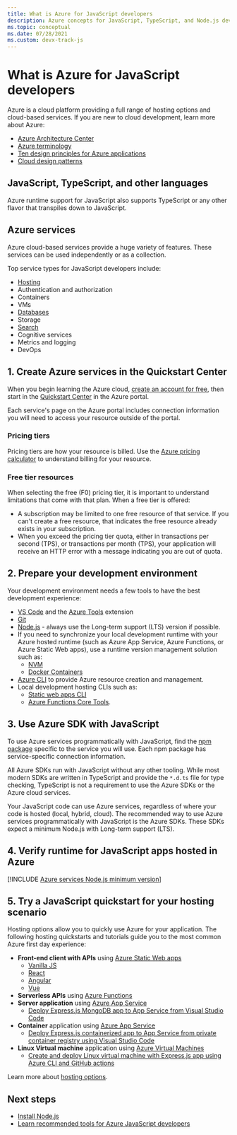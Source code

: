 ```yaml
---
title: What is Azure for JavaScript developers
description: Azure concepts for JavaScript, TypeScript, and Node.js developers. 
ms.topic: conceptual
ms.date: 07/28/2021
ms.custom: devx-track-js
---
```


# What is Azure for JavaScript developers

Azure is a cloud platform providing a full range of hosting options and cloud-based services. If you are new to cloud development, learn more about Azure:

* [Azure Architecture Center](/azure/architecture/) 
* [Azure terminology](/azure/cloud-adoption-framework/ready/considerations/fundamental-concepts)
* [Ten design principles for Azure applications](/azure/architecture/guide/design-principles/)
* [Cloud design patterns](/azure/architecture/patterns/)

## JavaScript, TypeScript, and other languages

Azure runtime support for JavaScript also supports TypeScript or any other flavor that transpiles down to JavaScript. 

## Azure services

Azure cloud-based services provide a huge variety of features. These services can be used independently or as a collection.

Top service types for JavaScript developers include:

* [Hosting](../how-to/deploy-web-app.md)
* Authentication and authorization
* Containers
* VMs
* [Databases](../how-to/with-database/getting-started.md)
* Storage
* [Search](/azure/search/tutorial-javascript-overview)
* Cognitive services
* Metrics and logging
* DevOps

## 1. Create Azure services in the Quickstart Center

When you begin learning the Azure cloud,  [create an account for free](https://azure.microsoft.com/free/?WT.mc_id=A261C142F), then start in the [Quickstart Center](https://ms.portal.azure.com/#blade/Microsoft_Azure_Resources/QuickstartCenterBlade) in the Azure portal.

Each service's page on the Azure portal includes connection information you will need to access your resource outside of the portal. 

### Pricing tiers

Pricing tiers are how your resource is billed. Use the [Azure pricing calculator](https://azure.microsoft.com/en-us/pricing/calculator) to understand billing for your resource. 

### Free tier resources

When selecting the free (F0) pricing tier, it is important to understand limitations that come with that plan. When a free tier is offered:

* A subscription may be limited to one free resource of that service. If you can't create a free resource, that indicates the free resource already exists in your subscription.
* When you exceed the pricing tier quota, either in transactions per second (TPS), or transactions per month (TPS), your application will receive an HTTP error with a message indicating you are out of quota. 

## 2. Prepare your development environment

Your development environment needs a few tools to have the best development experience:

* [VS Code](https://code.visualstudio.com/) and the [Azure Tools](https://marketplace.visualstudio.com/items?itemName=ms-vscode.vscode-node-azure-pack) extension
* [Git](https://git-scm.com/)
* [Node.js](https://nodejs.org/en/) - always use the Long-term support (LTS) version if possible. 
* If you need to synchronize your local development runtime with your Azure hosted runtime (such as Azure App Service, Azure Functions, or Azure Static Web apps), use a runtime version management solution such as:
  * [NVM](https://github.com/nvm-sh/nvm/blob/master/README.md) 
  * [Docker Containers](https://www.docker.com/)
* [Azure CLI](/cli/azure/install-azure-cli) to provide Azure resource creation and management. 
* Local development hosting CLIs such as: 
  * [Static web apps CLI](https://github.com/Azure/static-web-apps-cli)
  * [Azure Functions Core Tools](https://github.com/Azure/azure-functions-core-tools).

## 3. Use Azure SDK with JavaScript

To use Azure services programmatically with JavaScript, find the [npm package](../azure-sdk-library-package-index.md) specific to the service you will use. Each npm package has service-specific connection information.

All Azure SDKs run with JavaScript without any other tooling. While most modern SDKs are written in TypeScript and provide the `*.d.ts` file for type checking, TypeScript is not a requirement to use the Azure SDKs or the Azure cloud services. 

Your JavaScript code can use Azure services, regardless of where your code is hosted (local, hybrid, cloud). The recommended way to use Azure services programmatically with JavaScript is the Azure SDKs. These SDKs expect a minimum Node.js with Long-term support (LTS). 

## 4. Verify runtime for JavaScript apps hosted in Azure 

[!INCLUDE [Azure services Node.js minimum version](../includes/nodejs-runtime-for-azure-services.md)]

## 5. Try a JavaScript quickstart for your hosting scenario

Hosting options allow you to quickly use Azure for your application. The following hosting quickstarts and tutorials guide you to the most common Azure first day experience:

* **Front-end client with APIs** using [Azure Static Web apps](/azure/static-web-apps/)
    * [Vanilla JS](/azure/static-web-apps/getting-started?tabs=vanilla-javascript)
    * [React](/azure/static-web-apps/getting-started?tabs=react)
    * [Angular](/azure/static-web-apps/getting-started?tabs=angular)
    * [Vue](/azure/static-web-apps/getting-started?tabs=vue)
* **Serverless APIs** using [Azure Functions](/azure/azure-functions/)
* **Server application** using [Azure App Service](/azure/app-service/) 
    * [Deploy Express.js MongoDB app to App Service from Visual Studio Code](../tutorial/deploy-nodejs-mongodb-app-service-from-visual-studio-code.md)
* **Container** application using [Azure App Service](/azure/app-service/)
    * [Deploy Express.js containerized app to App Service from private container registry using Visual Studio Code](../tutorial/tutorial-vscode-docker-node/tutorial-vscode-docker-node-01.md?tabs=bash)
* **Linux Virtual machine** application using [Azure Virtual Machines](/azure/virtual-machines/)
    * [Create and deploy Linux virtual machine with Express.js app using Azure CLI and GitHub actions](../tutorial/nodejs-virtual-machine-vm/create-linux-virtual-machine-azure-cli.md)

Learn more about [hosting options](../how-to/deploy-web-app.md).

## Next steps

* [Install Node.js](install-nodejs-develop-azure-sdk-project.md)
* [Learn recommended tools for Azure JavaScript developers](../node-azure-tools.md)
